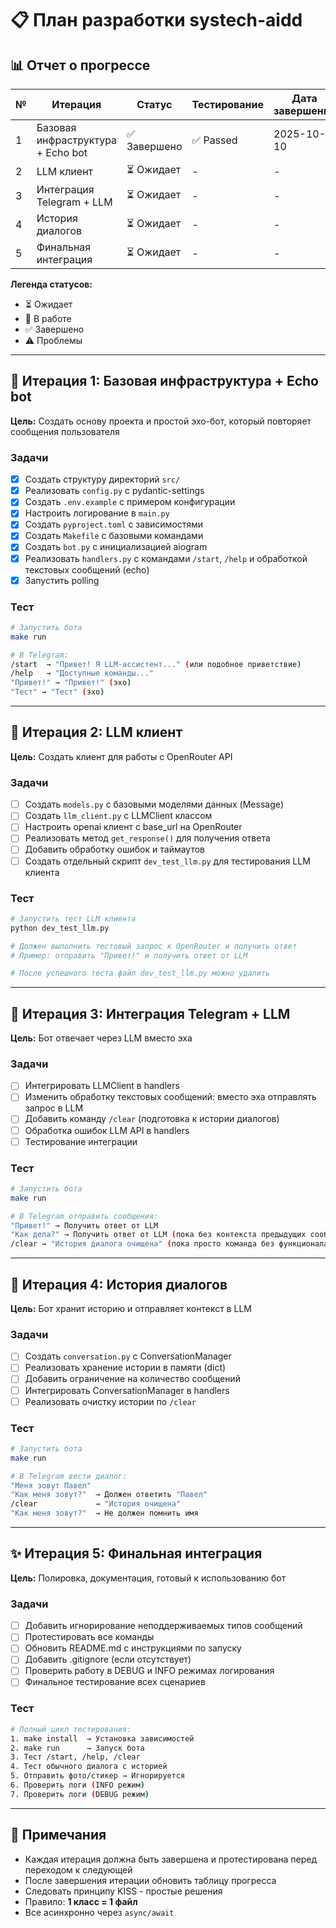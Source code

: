 # 📋 План разработки systech-aidd

## 📊 Отчет о прогрессе

| № | Итерация | Статус | Тестирование | Дата завершения |
|---|----------|--------|--------------|-----------------|
| 1 | Базовая инфраструктура + Echo bot | ✅ Завершено | ✅ Passed | 2025-10-10 |
| 2 | LLM клиент | ⏳ Ожидает | - | - |
| 3 | Интеграция Telegram + LLM | ⏳ Ожидает | - | - |
| 4 | История диалогов | ⏳ Ожидает | - | - |
| 5 | Финальная интеграция | ⏳ Ожидает | - | - |

**Легенда статусов:**
- ⏳ Ожидает
- 🔄 В работе
- ✅ Завершено
- ⚠️ Проблемы

---

## 🚀 Итерация 1: Базовая инфраструктура + Echo bot

**Цель:** Создать основу проекта и простой эхо-бот, который повторяет сообщения пользователя

### Задачи
- [x] Создать структуру директорий `src/`
- [x] Реализовать `config.py` с pydantic-settings
- [x] Создать `.env.example` с примером конфигурации
- [x] Настроить логирование в `main.py`
- [x] Создать `pyproject.toml` с зависимостями
- [x] Создать `Makefile` с базовыми командами
- [x] Создать `bot.py` с инициализацией aiogram
- [x] Реализовать `handlers.py` с командами `/start`, `/help` и обработкой текстовых сообщений (echo)
- [x] Запустить polling

### Тест
```bash
# Запустить бота
make run

# В Telegram:
/start  → "Привет! Я LLM-ассистент..." (или подобное приветствие)
/help   → "Доступные команды..."
"Привет!" → "Привет!" (эхо)
"Тест" → "Тест" (эхо)
```

---

## 🧠 Итерация 2: LLM клиент

**Цель:** Создать клиент для работы с OpenRouter API

### Задачи
- [ ] Создать `models.py` с базовыми моделями данных (Message)
- [ ] Создать `llm_client.py` с LLMClient классом
- [ ] Настроить openai клиент с base_url на OpenRouter
- [ ] Реализовать метод `get_response()` для получения ответа
- [ ] Добавить обработку ошибок и таймаутов
- [ ] Создать отдельный скрипт `dev_test_llm.py` для тестирования LLM клиента

### Тест
```bash
# Запустить тест LLM клиента
python dev_test_llm.py

# Должен выполнить тестовый запрос к OpenRouter и получить ответ
# Пример: отправить "Привет!" и получить ответ от LLM

# После успешного теста файл dev_test_llm.py можно удалить
```

---

## 🔗 Итерация 3: Интеграция Telegram + LLM

**Цель:** Бот отвечает через LLM вместо эха

### Задачи
- [ ] Интегрировать LLMClient в handlers
- [ ] Изменить обработку текстовых сообщений: вместо эха отправлять запрос в LLM
- [ ] Добавить команду `/clear` (подготовка к истории диалогов)
- [ ] Обработка ошибок LLM API в handlers
- [ ] Тестирование интеграции

### Тест
```bash
# Запустить бота
make run

# В Telegram отправить сообщения:
"Привет!" → Получить ответ от LLM
"Как дела?" → Получить ответ от LLM (пока без контекста предыдущих сообщений)
/clear → "История диалога очищена" (пока просто команда без функционала)
```

---

## 💬 Итерация 4: История диалогов

**Цель:** Бот хранит историю и отправляет контекст в LLM

### Задачи
- [ ] Создать `conversation.py` с ConversationManager
- [ ] Реализовать хранение истории в памяти (dict)
- [ ] Добавить ограничение на количество сообщений
- [ ] Интегрировать ConversationManager в handlers
- [ ] Реализовать очистку истории по `/clear`

### Тест
```bash
# Запустить бота
make run

# В Telegram вести диалог:
"Меня зовут Павел"
"Как меня зовут?"  → Должен ответить "Павел"
/clear             → "История очищена"
"Как меня зовут?"  → Не должен помнить имя
```

---

## ✨ Итерация 5: Финальная интеграция

**Цель:** Полировка, документация, готовый к использованию бот

### Задачи
- [ ] Добавить игнорирование неподдерживаемых типов сообщений
- [ ] Протестировать все команды
- [ ] Обновить README.md с инструкциями по запуску
- [ ] Добавить .gitignore (если отсутствует)
- [ ] Проверить работу в DEBUG и INFO режимах логирования
- [ ] Финальное тестирование всех сценариев

### Тест
```bash
# Полный цикл тестирования:
1. make install  → Установка зависимостей
2. make run      → Запуск бота
3. Тест /start, /help, /clear
4. Тест обычного диалога с историей
5. Отправить фото/стикер → Игнорируется
6. Проверить логи (INFO режим)
7. Проверить логи (DEBUG режим)
```

---

## 📝 Примечания

- Каждая итерация должна быть завершена и протестирована перед переходом к следующей
- После завершения итерации обновить таблицу прогресса
- Следовать принципу KISS - простые решения
- Правило: **1 класс = 1 файл**
- Все асинхронно через `async/await`


